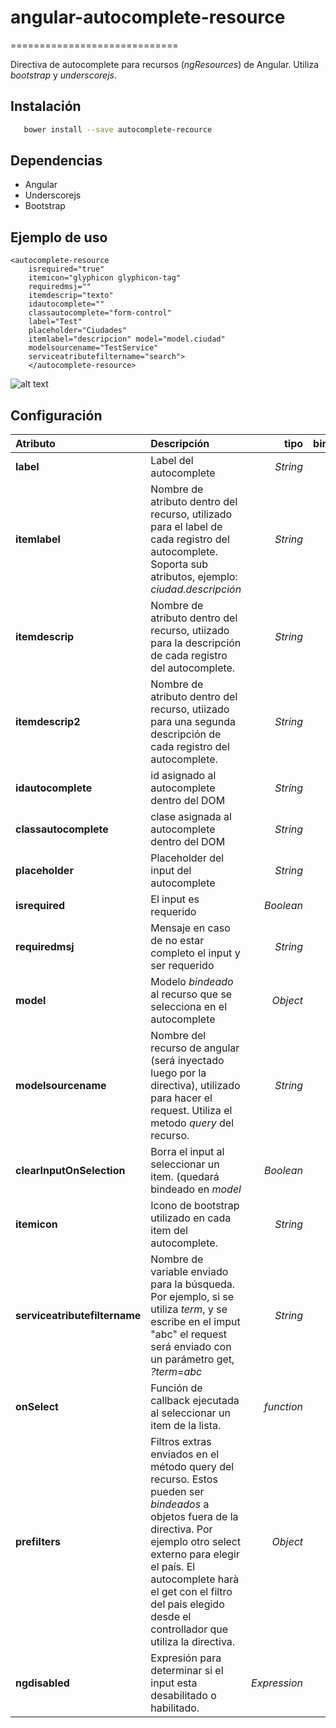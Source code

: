 # angular-autocomplete-resource
=============================

Directiva de autocomplete para recursos (*ngResources*) de Angular. Utiliza *bootstrap* y *underscorejs*.

## Instalación
```bash
   bower install --save autocomplete-recource
```
## Dependencias
* Angular
* Underscorejs
*  Bootstrap

## Ejemplo de uso
```
<autocomplete-resource 
    isrequired="true" 
    itemicon="glyphicon glyphicon-tag" 
    requiredmsj="" 
    itemdescrip="texto" 
    idautocomplete="" 
    classautocomplete="form-control" 
    label="Test" 
    placeholder="Ciudades" 
    itemlabel="descripcion" model="model.ciudad" 
    modelsourcename="TestService" 
    serviceatributefiltername="search">
    </autocomplete-resource>
 ```
 
![alt text](https://raw.githubusercontent.com/juliandondero/angular-autocomplete-resource/master/extras/demo.png "Ejemplo")

## Configuración

| Atributo        | Descripción           | tipo  | bindeo |
| :------------- |:-------------| -----:| -------:|
| __label__       |  Label del autocomplete | *String* |'@' |
| __itemlabel__   | Nombre de atributo dentro del recurso, utilizado para el label de cada registro del autocomplete. Soporta sub atributos, ejemplo: *ciudad.descripción*      |  *String* |'@' |
| __itemdescrip__ | Nombre de atributo dentro del recurso, utiizado para la descripción de cada registro del autocomplete.   |*String*   |    '@' |
| __itemdescrip2__ | Nombre de atributo dentro del recurso, utiizado para una segunda descripción de cada registro del autocomplete.|*String*      |    '@' |
| __idautocomplete__ | id asignado al autocomplete dentro del DOM| *String* |   '@' |
| __classautocomplete__ | clase asignada al autocomplete dentro del DOM| *String*|    '@' |
| __placeholder__ | Placeholder del input del autocomplete | *String* |   '@' |
| __isrequired__ | El input es requerido |*Boolean*|    '@' |
| __requiredmsj__ | Mensaje en caso de no estar completo el input y ser requerido |*String*|    '@' |
| __model__ | Modelo *bindeado* al recurso que se selecciona en el autocomplete |*Object*|    '=' |
| __modelsourcename__ | Nombre del recurso de angular (será inyectado luego por la directiva), utilizado para hacer el request. Utiliza el metodo *query* del recurso. |*String*|    '@' |
| __clearInputOnSelection__ | Borra el input al seleccionar un item. (quedará bindeado en *model* |*Boolean*|    '@' |
| __itemicon__ | Icono de bootstrap utilizado en cada item del autocomplete. |*String*|    '@' |
| __serviceatributefiltername__ | Nombre de variable enviado para la búsqueda. Por ejemplo, si se utiliza *term*, y se escribe en el imput "abc" el request será enviado con un parámetro get, *<url del metodo query del recurso>?term=abc* |*String*|    '@' |
| __onSelect__ | Función de callback ejecutada al seleccionar un item de la lista. |*function*|    '=' |
| __prefilters__ | Filtros extras enviados en el método query del recurso. Estos pueden ser *bindeados* a objetos fuera de la directiva. Por ejemplo otro select externo para elegir el país. El autocomplete harà el get con el filtro del pais elegido desde el controllador que utiliza la directiva. |*Object*|    '=' |
| __ngdisabled__ | Expresión para determinar si el input esta desabilitado o habilitado. |*Expression*|    '=' |
